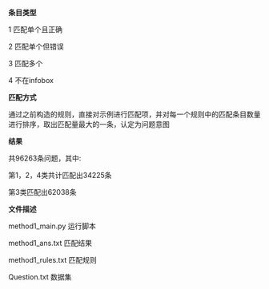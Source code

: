 **条目类型**

1 匹配单个且正确

2 匹配单个但错误

3 匹配多个

4 不在infobox


**匹配方式**

通过之前构造的规则，直接对示例进行匹配项，并对每一个规则中的匹配条目数量进行排序，取出匹配量最大的一条，认定为问题意图

**结果**

共96263条问题，其中:

第1，2，4类共计匹配出34225条

第3类匹配出62038条

**文件描述**

method1_main.py   运行脚本

method1_ans.txt   匹配结果

method1_rules.txt 匹配规则

Question.txt      数据集
